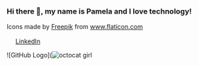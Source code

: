 ### Hi there 👋, my name is Pamela and I love technology!

<div>Icons made by <a href="https://www.freepik.com" title="Freepik">Freepik</a> from <a href="https://www.flaticon.com/" title="Flaticon">www.flaticon.com</a></div>

<a href="https://www.linkedin.com/in/seu_usuário"><img src="https://github.com/seu_usuário/seu_usuário/linkedin.png" width="16"></img></a> [LinkedIn](https://www.linkedin.com/in/pamela-goncalves-souza/)

![GitHub Logo](![octocat girl](https://user-images.githubusercontent.com/80066085/125165048-9c99af80-e16b-11eb-84f1-95329cf9afb5.png)

<!--
**pamgruiz/pamgruiz** is a ✨ _special_ ✨ repository because its `README.md` (this file) appears on your GitHub profile.

Here are some ideas to get you started:

- 🔭 I’m currently working on ...
- 🌱 I’m currently learning ...
- 👯 I’m looking to collaborate on ...
- 🤔 I’m looking for help with ...
- 💬 Ask me about ...
- 📫 How to reach me: ...
- 😄 Pronouns: ...
- ⚡ Fun fact: ...
-->
